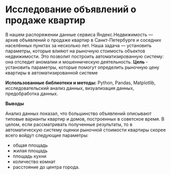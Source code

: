 # Исследование объявлений о продаже квартир
В нашем распоряжении данные сервиса Яндекс.Недвижимость — архив объявлений о продаже квартир в Санкт-Петербурге и соседних населённых пунктах за несколько лет. Наша задача — установить параметры, которые влияют на рыночную стоимость объектов недвижимости. Это позволит построить автоматизированную систему: она отследит аномалии и мошенническую деятельность. 
**Цель** - установить параметры, которые помогут определить рыночную цену квартиры в автоматизированной системе

**Использованные библиотеки и методы:** Python, Pandas, Matplotlib, исследовательский анализ данных, визуализация данных, предобработка данных.

**Выводы**

Анализ данных показал, что большинство объявлений описывают типовые варианты квартир и домов, построенных в советское время.
В целом, если рассматривать полученные результаты, то в автоматическую систему оценки рыночной стоимости квартиры скорее всего войдут следующие параметры:
- общая площадь
- жилая площадь
- площадь кухни
- количество комнат
- расстояние до центра города.
